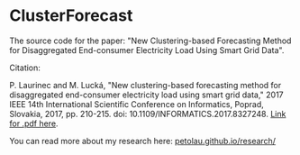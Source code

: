 # ClusterForecast

The source code for the paper: "New Clustering-based Forecasting Method for Disaggregated End-consumer Electricity Load Using Smart Grid Data".

Citation:

P. Laurinec and M. Lucká, "New clustering-based forecasting method for disaggregated end-consumer electricity load using smart grid data," 2017 IEEE 14th International Scientific Conference on Informatics, Poprad, Slovakia, 2017, pp. 210-215.
doi: 10.1109/INFORMATICS.2017.8327248.
[Link for .pdf here](http://ieeexplore.ieee.org/abstract/document/8327248/).

You can read more about my research here: [petolau.github.io/research/](https://petolau.github.io/research/)
